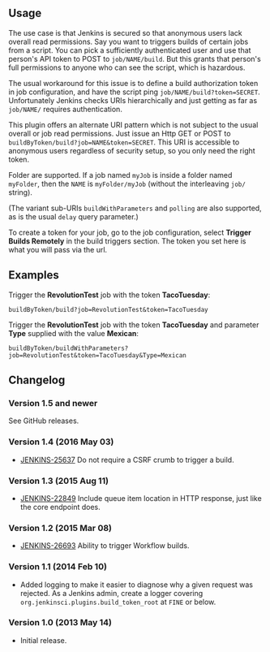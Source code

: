 Usage
-----

The use case is that Jenkins is secured so that anonymous users lack
overall read permissions. Say you want to triggers builds of certain
jobs from a script. You can pick a sufficiently authenticated user and
use that person's API token to POST to `job/NAME/build`. But this grants
that person's full permissions to anyone who can see the script, which
is hazardous.

The usual workaround for this issue is to define a build authorization
token in job configuration, and have the script ping
`job/NAME/build?token=SECRET`. Unfortunately Jenkins checks URIs
hierarchically and just getting as far as `job/NAME/` requires
authentication.

This plugin offers an alternate URI pattern which is not subject to the
usual overall or job read permissions. Just issue an Http GET or POST to
`buildByToken/build?job=NAME&token=SECRET`. This URI is accessible to
anonymous users regardless of security setup, so you only need the right
token.

Folder are supported. If a job named `myJob` is inside a folder named
`myFolder`, then the `NAME` is `myFolder/myJob` (without the
interleaving `job/` string).

(The variant sub-URIs `buildWithParameters` and `polling` are also
supported, as is the usual `delay` query parameter.)

To create a token for your job, go to the job configuration, select
**Trigger Builds Remotely** in the build triggers section. The token
you set here is what you will pass via the url.

Examples
--------

Trigger the **RevolutionTest** job with the token **TacoTuesday**:

    buildByToken/build?job=RevolutionTest&token=TacoTuesday

Trigger the **RevolutionTest** job with the token **TacoTuesday** and
parameter **Type** supplied with the value **Mexican**:

    buildByToken/buildWithParameters?job=RevolutionTest&token=TacoTuesday&Type=Mexican

Changelog
---------

### Version 1.5 and newer

See GitHub releases.

### Version 1.4 (2016 May 03)

-   [JENKINS-25637](https://issues.jenkins-ci.org/browse/JENKINS-25637)
    Do not require a CSRF crumb to trigger a build.

### Version 1.3 (2015 Aug 11)

-   [JENKINS-22849](https://issues.jenkins-ci.org/browse/JENKINS-22849)
    Include queue item location in HTTP response, just like the core
    endpoint does.

### Version 1.2 (2015 Mar 08)

-   [JENKINS-26693](https://issues.jenkins-ci.org/browse/JENKINS-26693)
    Ability to trigger Workflow builds.

### Version 1.1 (2014 Feb 10)

-   Added logging to make it easier to diagnose why a given request was
    rejected. As a Jenkins admin, create a logger covering
    `org.jenkinsci.plugins.build_token_root` at `FINE` or below.

### Version 1.0 (2013 May 14)

-   Initial release.
